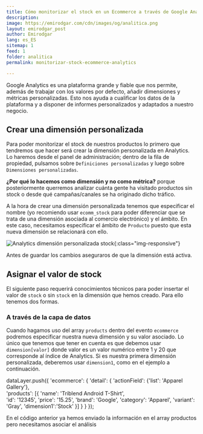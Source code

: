 ```yaml
---
title: Cómo monitorizar el stock en un Ecommerce a través de Google Analytics
description: 
image: https://emirodgar.com/cdn/images/og/analitica.png
layout: emirodgar_post
author: Emirodgar
lang: es_ES
sitemap: 1
feed: 1
folder: analitica
permalink: monitorizar-stock-ecommerce-analytics

--- 
```


Google Analytics es una plataforma grande y fiable que nos permite, además de trabajar con los valores por defecto, añadir dimensiones y métricas personalizadas. Esto nos ayuda a cualificar los datos de la plataforma y a disponer de informes personalizados y adaptados a nuestro negocio.

## Crear una dimensión personalizada

Para poder monitorizar el stock de nuestros productos lo primero que tendremos que hacer será crear la dimensión personalizada en Analytics. Lo haremos desde el panel de administración; dentro de la fila de propiedad, pulsamos sobre `Definiciones personalizadas` y luego sobre `Dimensiones personalizadas`.  

**¿Por qué lo hacemos como dimensión y no como métrica?** porque posteriormente querremos analizar cuánta gente ha visitado productos sin stock o desde qué campañas/canales se ha originado dicho tráfico.

A la hora de crear una dimensión personalizada tenemos que especificar el nombre (yo recomiendo usar `ecomm_stock` para poder diferenciar que se trata de una dimensión asociada al comercio electrónico) y el ámbito. En este caso, necesitamos especificar el ámbito de `Producto` puesto que esta nueva dimensión se relacionará con ello.

![Analytics dimensión personalizada stock](https://i.imgur.com/6AnrUiJ.png){:class="img-responsive"}

Antes de guardar los cambios aseguraros de que la dimensión está activa.

## Asignar el valor de stock

El siguiente paso requerirá conocimientos técnicos para poder insertar el valor de `stock` o sin `stock` en la dimensión que hemos creado. Para ello tenemos dos formas.

### A través de la capa de datos

Cuando hagamos uso del array `products` dentro del evento `ecommerce` podremos especificar nuestra nueva dimensión y su valor asociado. Lo único que tenemos que tener en cuenta es que debemos usar `dimension[valor]` donde valor es un valor numérico entre  1 y 20 que corresponde al índice de Analytics. Si es nuestra primera dimensión personalizada, deberemos usar `dimension1`, como en el ejemplo a continuación.

dataLayer.push({
  'ecommerce': {
    'detail': {
      'actionField': {'list': 'Apparel Gallery'},    
      'products': [{
        'name': 'Triblend Android T-Shirt',        
        'id': '12345',
        'price': '15.25',
        'brand': 'Google',
        'category': 'Apparel',
        'variant': 'Gray',
		'dimension1':'Stock'
       }]
     }
   }
});

En el código anterior ya hemos enviado la información en el array productos pero necesitamos asociar el análisis



<!--stackedit_data:
eyJoaXN0b3J5IjpbMTkzNDA5NDIzMiwxNTIzODY3MjM3LDEwNz
Q4ODIzNTddfQ==
-->